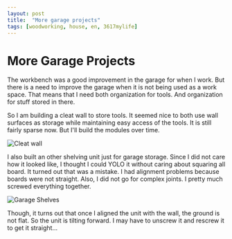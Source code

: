 ```yaml
---
layout: post
title:  "More garage projects"
tags: [woodworking, house, en, 3617mylife]
---
```


# More Garage Projects

The workbench was a good improvement in the garage for when I
work. But there is a need to improve the garage when it is not being
used as a work space. That means that I need both organization for
tools. And organization for stuff stored in there.

So I am building a cleat wall to store tools. It seemed nice to both
use wall surfaces as storage while maintaining easy access of the
tools. It is still fairly sparse now. But I'll build the modules over time.

![Cleat wall](/blog/data/documents/woodworking/2020-09-cleat-wall/20200913_094455_HDR.jpg ) 

I also built an other shelving unit just for garage storage. Since I
did not care how it looked like, I thought I could YOLO it without
caring about squaring all board. It turned out that was a mistake. I
had alignment problems because boards were not straight. Also, I did
not go for complex joints. I pretty much screwed everything together.

![Garage Shelves](/blog/data/documents/woodworking/2020-10-garage-shelves/20201001_193758.jpg )

Though, it turns out that once I aligned the unit with the wall, the
ground is not flat. So the unit is tilting forward. I may have to
unscrew it and rescrew it to get it straight...
